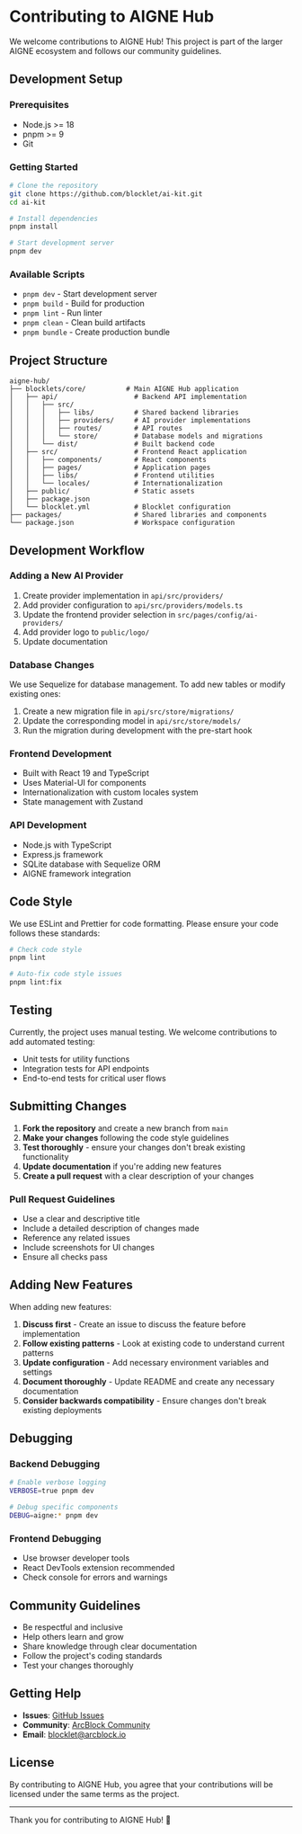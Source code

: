 # Contributing to AIGNE Hub

We welcome contributions to AIGNE Hub! This project is part of the larger AIGNE ecosystem and follows our community guidelines.

## Development Setup

### Prerequisites

- Node.js >= 18
- pnpm >= 9
- Git

### Getting Started

```bash
# Clone the repository
git clone https://github.com/blocklet/ai-kit.git
cd ai-kit

# Install dependencies
pnpm install

# Start development server
pnpm dev
```

### Available Scripts

- `pnpm dev` - Start development server
- `pnpm build` - Build for production
- `pnpm lint` - Run linter
- `pnpm clean` - Clean build artifacts
- `pnpm bundle` - Create production bundle

## Project Structure

```
aigne-hub/
├── blocklets/core/          # Main AIGNE Hub application
│   ├── api/                   # Backend API implementation
│   │   ├── src/
│   │   │   ├── libs/          # Shared backend libraries
│   │   │   ├── providers/     # AI provider implementations
│   │   │   ├── routes/        # API routes
│   │   │   └── store/         # Database models and migrations
│   │   └── dist/              # Built backend code
│   ├── src/                   # Frontend React application
│   │   ├── components/        # React components
│   │   ├── pages/             # Application pages
│   │   ├── libs/              # Frontend utilities
│   │   └── locales/           # Internationalization
│   ├── public/                # Static assets
│   ├── package.json
│   └── blocklet.yml           # Blocklet configuration
├── packages/                  # Shared libraries and components
└── package.json               # Workspace configuration
```

## Development Workflow

### Adding a New AI Provider

1. Create provider implementation in `api/src/providers/`
2. Add provider configuration to `api/src/providers/models.ts`
3. Update the frontend provider selection in `src/pages/config/ai-providers/`
4. Add provider logo to `public/logo/`
5. Update documentation

### Database Changes

We use Sequelize for database management. To add new tables or modify existing ones:

1. Create a new migration file in `api/src/store/migrations/`
2. Update the corresponding model in `api/src/store/models/`
3. Run the migration during development with the pre-start hook

### Frontend Development

- Built with React 19 and TypeScript
- Uses Material-UI for components
- Internationalization with custom locales system
- State management with Zustand

### API Development

- Node.js with TypeScript
- Express.js framework
- SQLite database with Sequelize ORM
- AIGNE framework integration

## Code Style

We use ESLint and Prettier for code formatting. Please ensure your code follows these standards:

```bash
# Check code style
pnpm lint

# Auto-fix code style issues
pnpm lint:fix
```

## Testing

Currently, the project uses manual testing. We welcome contributions to add automated testing:

- Unit tests for utility functions
- Integration tests for API endpoints
- End-to-end tests for critical user flows

## Submitting Changes

1. **Fork the repository** and create a new branch from `main`
2. **Make your changes** following the code style guidelines
3. **Test thoroughly** - ensure your changes don't break existing functionality
4. **Update documentation** if you're adding new features
5. **Create a pull request** with a clear description of your changes

### Pull Request Guidelines

- Use a clear and descriptive title
- Include a detailed description of changes made
- Reference any related issues
- Include screenshots for UI changes
- Ensure all checks pass

## Adding New Features

When adding new features:

1. **Discuss first** - Create an issue to discuss the feature before implementation
2. **Follow existing patterns** - Look at existing code to understand current patterns
3. **Update configuration** - Add necessary environment variables and settings
4. **Document thoroughly** - Update README and create any necessary documentation
5. **Consider backwards compatibility** - Ensure changes don't break existing deployments

## Debugging

### Backend Debugging

```bash
# Enable verbose logging
VERBOSE=true pnpm dev

# Debug specific components
DEBUG=aigne:* pnpm dev
```

### Frontend Debugging

- Use browser developer tools
- React DevTools extension recommended
- Check console for errors and warnings

## Community Guidelines

- Be respectful and inclusive
- Help others learn and grow
- Share knowledge through clear documentation
- Follow the project's coding standards
- Test your changes thoroughly

## Getting Help

- **Issues**: [GitHub Issues](https://github.com/AIGNE-io/aigne-hub/issues)
- **Community**: [ArcBlock Community](https://community.arcblock.io/discussions/boards/aigne)
- **Email**: blocklet@arcblock.io

## License

By contributing to AIGNE Hub, you agree that your contributions will be licensed under the same terms as the project.

---

Thank you for contributing to AIGNE Hub! 🚀

